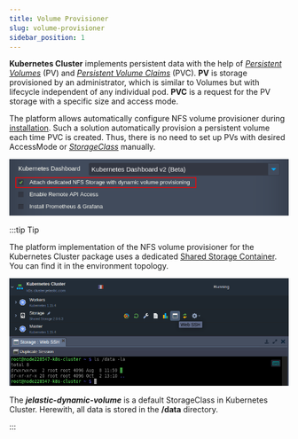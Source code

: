 ```yaml
---
title: Volume Provisioner
slug: volume-provisioner
sidebar_position: 1
---
```


<!-- ## Kubernetes Cluster: Volume Provisioner -->

**Kubernetes Cluster** implements persistent data with the help of _[Persistent Volumes](https://kubernetes.io/docs/concepts/storage/persistent-volumes/)_ (PV) and _[Persistent Volume Claims](https://kubernetes.io/docs/concepts/storage/persistent-volumes/#persistentvolumeclaims)_ (PVC). **PV** is storage provisioned by an administrator, which is similar to Volumes but with lifecycle independent of any individual pod. **PVC** is a request for the PV storage with a specific size and access mode.

The platform allows automatically configure NFS volume provisioner during [installation](/kubernetes-hosting/kubernetes-cluster/cluster-installation). Such a solution automatically provision a persistent volume each time PVC is created. Thus, there is no need to set up PVs with desired AccessMode or _[StorageClass](https://kubernetes.io/docs/concepts/storage/persistent-volumes/#class)_ manually.

<div style={{
    display:'flex',
    justifyContent: 'center',
    margin: '0 0 1rem 0'
}}>

![Locale Dropdown](./img/VolumeProvisioner/01-kubernetes-cluster-add-nfs-storage.png)

</div>

:::tip Tip

The platform implementation of the NFS volume provisioner for the Kubernetes Cluster package uses a dedicated [Shared Storage Container](/data-storage-container/shared-storage-container). You can find it in the environment topology.

<div style={{
    display:'flex',
    justifyContent: 'center',
    margin: '0 0 1rem 0'
}}>

![Locale Dropdown](./img/VolumeProvisioner/02-kubernetes-cluster-volumes-provisioning.png)

</div>

The **_jelastic-dynamic-volume_** is a default StorageClass in Kubernetes Cluster. Herewith, all data is stored in the **/data** directory.

:::
